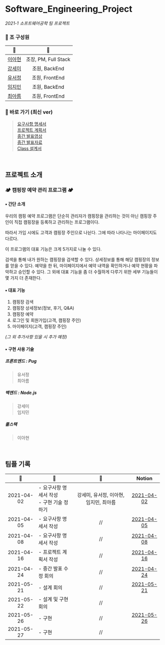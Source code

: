 # Software_Engineering_Project
*2021-1 소프트웨어공학 팀 프로젝트*


### 📍 조 구성원
| 🙍 | 📎 |
|:---:|:---:|
| [이아현](https://github.com/LAH1203) | 조장, PM, Full Stack |
| [강세미](https://github.com/semi-cloud) | 조원, BackEnd |
| [유서정](https://github.com/seojung87) | 조원, FrontEnd |
| [임지민](https://github.com/jimin3263) | 조원, BackEnd |
| [최아름](https://github.com/areum17) | 조원, FrontEnd |

### 🔗 바로 가기 (최신 ver)
> [요구사항 명세서](https://github.com/LAH1203/Software_Engineering_Project/blob/main/1.%20%EC%9A%94%EA%B5%AC%EC%82%AC%ED%95%AD%20%EB%AA%85%EC%84%B8%EC%84%9C/%EC%9A%94%EA%B5%AC%EC%82%AC%ED%95%AD%20%EB%AA%85%EC%84%B8%EC%84%9C_Campers'_ver1.6.docx)  
> [프로젝트 계획서](https://github.com/LAH1203/Software_Engineering_Project/blob/main/2.%20%ED%94%84%EB%A1%9C%EC%A0%9D%ED%8A%B8%20%EA%B3%84%ED%9A%8D%EC%84%9C/%ED%94%84%EB%A1%9C%EC%A0%9D%ED%8A%B8%EA%B3%84%ED%9A%8D%EC%84%9C_Campers'_ver1.4.docx)  
> [중간 발표영상](https://www.youtube.com/watch?v=FuaIqX4x1Fs)   
> [중간 발표자료](https://github.com/LAH1203/Software_Engineering_Project/blob/main/%EC%86%8C%ED%94%84%ED%8A%B8%EC%9B%A8%EC%96%B4%EA%B3%B5%ED%95%99_%EC%A4%91%EA%B0%84%EB%B0%9C%ED%91%9C%EC%9E%90%EB%A3%8C.pdf)  
> [Class 설계서](https://github.com/LAH1203/Software_Engineering_Project/blob/main/3.%20Class%20%EC%84%A4%EA%B3%84%EC%84%9C/Class%EC%84%A4%EA%B3%84%EC%84%9C_Campers'_ver1.0.pptx)
<br>

## 프로젝트 소개
### 🏕️ 캠핑장 예약 관리 프로그램 🏕️
#### ▪️ 간단 소개
우리의 캠핑 예약 프로그램은 단순히 관리자가 캠핑장을 관리하는 것이 아닌 캠핑장 주인이 직접 캠핑장을 등록하고 관리하는 프로그램이다.

따라서 가입 시에도 고객과 캠핑장 주인으로 나뉜다. 그에 따라 나타나는 마이페이지도 다르다.

이 프로그램의 대표 기능은 크게 5가지로 나눌 수 있다.

검색을 통해 내가 원하는 캠핑장을 검색할 수 있다. 상세정보를 통해 해당 캠핑장의 정보를 얻을 수 있다. 예약을 한 뒤, 마이페이지에서 예약 내역을 확인하거나 예약 현황을 파악하고 승인할 수 있다. 그 외에 대표 기능을 좀 더 수월하게 다루기 위한 세부 기능들이 몇 가지 더 존재한다.

#### ▪️ 대표 기능
1. 캠핑장 검색
2. 캠핑장 상세정보(정보, 후기, Q&A)
3. 캠핑장 예약
4. 로그인 및 회원가입(고객, 캠핑장 주인)
5. 마이페이지(고객, 캠핑장 주인)

*(그 외 추가사항 있을 시 추가 예정)*

#### ▪️ 구현 사용 기술
##### 프론트엔드 : Pug
> 유서정<br>
> 최아름
##### 백엔드 : Node.js
> 강세미<br>
> 임지민
##### 풀스택
> 이아현

<br>

## 팀플 기록
| :date: | :page_facing_up: | :girl: | Notion |
|:---:|---|:---:|:---:|
| 2021-04-02 | - 요구사항 명세서 작성<br>- 구현 기술 정하기 | 강세미, 유서정, 이아현, 임지민, 최아름 |[2021-04-02](https://www.notion.so/2021-04-02-b29888c2bc1a4325bfeed7c2b2cbc7cf)   |
| 2021-04-05 | - 요구사항 명세서 작성 | // |[2021-04-05](https://www.notion.so/2021-04-05-2429bf49089d4ad8bcb1691bfb918408)  |
| 2021-04-08 | - 요구사항 명세서 작성 | // |[2021-04-08](https://www.notion.so/2021-04-08-94850c22f9054cdc9e6f4af9b93d6b43) |
| 2021-04-16 | - 프로젝트 계획서 작성 | // |[2021-04-16](https://www.notion.so/2021-04-16-e7ce44f3e1964d5c980ecbd4b4bf11b6) |
| 2021-04-24 | - 중간 발표 수정 회의 | // | [2021-04-24](https://www.notion.so/2021-04-24-7f2c97cc853540069f5af4711f30f8d9) |
| 2021-05-21 | - 설계 회의 | // |[2021-05-21](https://www.notion.so/2021-05-21-550c8a8887a74605b666e7d97024d573) |
| 2021-05-22 | - 설계 및 구현 회의 | // | |
| 2021-05-26 | - 구현 | // |[2021-05-26](https://www.notion.so/2021-05-26-06f35e9f8b8a4bbfac03abbe68f2edc9) |
| 2021-05-27 | - 구현 | // |
